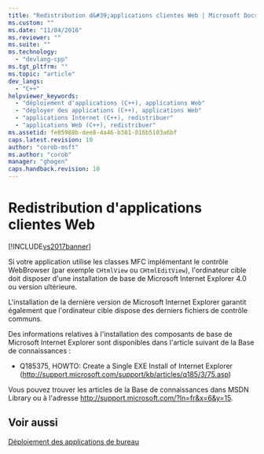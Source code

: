 ```yaml
---
title: "Redistribution d&#39;applications clientes Web | Microsoft Docs"
ms.custom: ""
ms.date: "11/04/2016"
ms.reviewer: ""
ms.suite: ""
ms.technology: 
  - "devlang-cpp"
ms.tgt_pltfrm: ""
ms.topic: "article"
dev_langs: 
  - "C++"
helpviewer_keywords: 
  - "déploiement d'applications (C++), applications Web"
  - "déployer des applications (C++), applications Web"
  - "applications Internet (C++), redistribuer"
  - "applications Web (C++), redistribuer"
ms.assetid: fe05988b-dee8-4a46-b381-016b5103a6bf
caps.latest.revision: 10
author: "corob-msft"
ms.author: "corob"
manager: "ghogen"
caps.handback.revision: 10
---
```

# Redistribution d&#39;applications clientes Web
[!INCLUDE[vs2017banner](../assembler/inline/includes/vs2017banner.md)]

Si votre application utilise les classes MFC implémentant le contrôle WebBrowser \(par exemple `CHtmlView` ou `CHtmlEditView`\), l'ordinateur cible doit disposer d'une installation de base de Microsoft Internet Explorer 4.0 ou version ultérieure.  
  
 L'installation de la dernière version de Microsoft Internet Explorer garantit également que l'ordinateur cible dispose des derniers fichiers de contrôle communs.  
  
 Des informations relatives à l'installation des composants de base de Microsoft Internet Explorer sont disponibles dans l'article suivant de la Base de connaissances :  
  
-   Q185375, HOWTO: Create a Single EXE Install of Internet Explorer \([http:\/\/support.microsoft.com\/support\/kb\/articles\/q185\/3\/75.asp](http://support.microsoft.com/support/kb/articles/q185/3/75.asp)\)  
  
 Vous pouvez trouver les articles de la Base de connaissances dans MSDN Library ou à l'adresse [http:\/\/support.microsoft.com\/?ln\=fr&x\=6&y\=15](http://support.microsoft.com/?ln=fr&x=6&y=15).  
  
## Voir aussi  
 [Déploiement des applications de bureau](../ide/deploying-native-desktop-applications-visual-cpp.md)